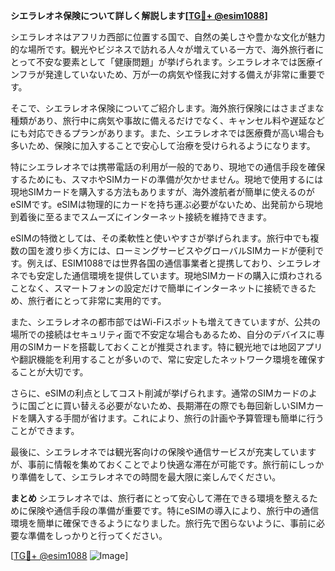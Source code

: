 **シエラレオネ保険について詳しく解説します[[TG💪+ @esim1088](https://t.me/s/esim1088)]**

シエラレオネはアフリカ西部に位置する国で、自然の美しさや豊かな文化が魅力的な場所です。観光やビジネスで訪れる人々が増えている一方で、海外旅行者にとって不安な要素として「健康問題」が挙げられます。シエラレオネでは医療インフラが発達していないため、万が一の病気や怪我に対する備えが非常に重要です。

そこで、シエラレオネ保険についてご紹介します。海外旅行保険にはさまざまな種類があり、旅行中に病気や事故に備えるだけでなく、キャンセル料や遅延などにも対応できるプランがあります。また、シエラレオネでは医療費が高い場合も多いため、保険に加入することで安心して治療を受けられるようになります。

特にシエラレオネでは携帯電話の利用が一般的であり、現地での通信手段を確保するためにも、スマホやSIMカードの準備が欠かせません。現地で使用するには現地SIMカードを購入する方法もありますが、海外渡航者が簡単に使えるのがeSIMです。eSIMは物理的にカードを持ち運ぶ必要がないため、出発前から現地到着後に至るまでスムーズにインターネット接続を維持できます。

eSIMの特徴としては、その柔軟性と使いやすさが挙げられます。旅行中でも複数の国を渡り歩く方には、ローミングサービスやグローバルSIMカードが便利です。例えば、ESIM1088では世界各国の通信事業者と提携しており、シエラレオネでも安定した通信環境を提供しています。現地SIMカードの購入に煩わされることなく、スマートフォンの設定だけで簡単にインターネットに接続できるため、旅行者にとって非常に実用的です。

また、シエラレオネの都市部ではWi-Fiスポットも増えてきていますが、公共の場所での接続はセキュリティ面で不安定な場合もあるため、自分のデバイスに専用のSIMカードを搭載しておくことが推奨されます。特に観光地では地図アプリや翻訳機能を利用することが多いので、常に安定したネットワーク環境を確保することが大切です。

さらに、eSIMの利点としてコスト削減が挙げられます。通常のSIMカードのように国ごとに買い替える必要がないため、長期滞在の際でも毎回新しいSIMカードを購入する手間が省けます。これにより、旅行の計画や予算管理も簡単に行うことができます。

最後に、シエラレオネでは観光客向けの保険や通信サービスが充実していますが、事前に情報を集めておくことでより快適な滞在が可能です。旅行前にしっかり準備をして、シエラレオネでの時間を最大限に楽しんでください。

**まとめ**
シエラレオネでは、旅行者にとって安心して滞在できる環境を整えるために保険や通信手段の準備が重要です。特にeSIMの導入により、旅行中の通信環境を簡単に確保できるようになりました。旅行先で困らないように、事前に必要な準備をしっかりと行ってください。

[[TG💪+ @esim1088](https://t.me/s/esim1088) ![Image](https://i.postimg.cc/Y0z9fWf4/image.png)]